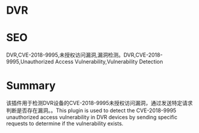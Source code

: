 # DVR
# SEO
DVR,CVE-2018-9995,未授权访问漏洞,漏洞检测。DVR,CVE-2018-9995,Unauthorized Access Vulnerability,Vulnerability Detection
# Summary
该插件用于检测DVR设备的CVE-2018-9995未授权访问漏洞，通过发送特定请求判断是否存在漏洞。。This plugin is used to detect the CVE-2018-9995 unauthorized access vulnerability in DVR devices by sending specific requests to determine if the vulnerability exists.
